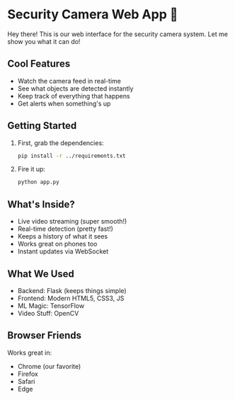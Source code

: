 # Security Camera Web App 🎥

Hey there! This is our web interface for the security camera system. Let me show you what it can do!

## Cool Features
- Watch the camera feed in real-time
- See what objects are detected instantly
- Keep track of everything that happens
- Get alerts when something's up

## Getting Started
1. First, grab the dependencies:
   ```bash
   pip install -r ../requirements.txt
   ```

2. Fire it up:
   ```bash
   python app.py
   ```

## What's Inside?
- Live video streaming (super smooth!)
- Real-time detection (pretty fast!)
- Keeps a history of what it sees
- Works great on phones too
- Instant updates via WebSocket

## What We Used
- Backend: Flask (keeps things simple)
- Frontend: Modern HTML5, CSS3, JS
- ML Magic: TensorFlow
- Video Stuff: OpenCV

## Browser Friends
Works great in:
- Chrome (our favorite)
- Firefox
- Safari
- Edge